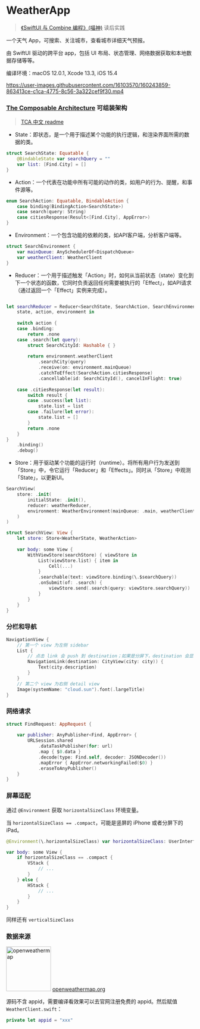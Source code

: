 # WeatherApp

> [《SwiftUI 与 Combine 编程》(喵神)](https://objccn.io/products/swift-ui) 读后实践

一个天气 App，可搜索、关注城市，查看城市详细天气预报。


由 SwiftUI 驱动的跨平台 app，包括 UI 布局、状态管理、网络数据获取和本地数据存储等等。

编译环境：macOS 12.0.1, Xcode 13.3, iOS 15.4

https://user-images.githubusercontent.com/16103570/160243859-863413ce-c1ca-4775-8c56-3a322cef9f30.mp4

### [The Composable Architecture](https://github.com/pointfreeco/swift-composable-architecture) 可组装架构

> [TCA 中文 readme](https://gist.github.com/sh3l6orrr/10c8f7c634a892a9c37214f3211242ad)

* State：即状态，是一个用于描述某个功能的执行逻辑，和渲染界面所需的数据的类。

```swift
struct SearchState: Equatable {
    @BindableState var searchQuery = ""
    var list: [Find.City] = []
}
```

* Action：一个代表在功能中所有可能的动作的类，如用户的行为、提醒，和事件源等。

```swift
enum SearchAction: Equatable, BindableAction {
    case binding(BindingAction<SearchState>)
    case search(query: String)
    case citiesResponse(Result<[Find.City], AppError>)
}
```

* Environment：一个包含功能的依赖的类，如API客户端，分析客户端等。

```swift
struct SearchEnvironment {
    var mainQueue: AnySchedulerOf<DispatchQueue>
    var weatherClient: WeatherClient
}
```

* Reducer：一个用于描述触发「Action」时，如何从当前状态（state）变化到下一个状态的函数，它同时负责返回任何需要被执行的「Effect」，如API请求（通过返回一个「Effect」实例来完成）。

```swift

let searchReducer = Reducer<SearchState, SearchAction, SearchEnvironment> {
    state, action, environment in
    
    switch action {
    case .binding:
        return .none
    case .search(let query):
        struct SearchCityId: Hashable { }
        
        return environment.weatherClient
            .searchCity(query)
            .receive(on: environment.mainQueue)
            .catchToEffect(SearchAction.citiesResponse)
            .cancellable(id: SearchCityId(), cancelInFlight: true)
        
    case .citiesResponse(let result):
        switch result {
        case .success(let list):
            state.list = list
        case .failure(let error):
            state.list = []
        }
        return .none
    }
}
    .binding()
    .debug()
```

* Store：用于驱动某个功能的运行时（runtime）。将所有用户行为发送到「Store」中，令它运行「Reducer」和「Effects」。同时从「Store」中观测「State」，以更新UI。

```swift
SearchView(
    store: .init(
        initialState: .init(),
        reducer: weatherReducer,
        environment: WeatherEnvironment(mainQueue: .main, weatherClient: .live)
    )
)
```

```swift
struct SearchView: View {
    let store: Store<WeatherState, WeatherAction>
    
    var body: some View {
        WithViewStore(searchStore) { viewStore in
            List(viewStore.list) { item in
                Cell(...)
            }
            .searchable(text: viewStore.binding(\.$searchQuery))
            .onSubmit(of: .search) {
                viewStore.send(.search(query: viewStore.searchQuery))
            }
        }
    }
}
```

### 分栏和导航

```swift
NavigationView {
    // 第一个 view 为左侧 sidebar
    List {
        // 点击 link 会 push 到 destination；如果是分屏下，destination 会显示在 detailView。
        NavigationLink(destination: CityView(city: city)) {
            Text(city.description)
        }
    }
    // 第二个 view 为右侧 detail view
    Image(systemName: "cloud.sun").font(.largeTitle)
}
```

### 网络请求

```swift
struct FindRequest: AppRequest {
    
    var publisher: AnyPublisher<Find, AppError> {
        URLSession.shared
            .dataTaskPublisher(for: url)
            .map { $0.data }
            .decode(type: Find.self, decoder: JSONDecoder())
            .mapError { AppError.networkingFailed($0) }
            .eraseToAnyPublisher()
    }
}
```

### 屏幕适配

通过 `@Environment` 获取 `horizontalSizeClass` 环境变量。

当 `horizontalSizeClass == .compact`，可能是竖屏的 iPhone 或者分屏下的 iPad。

```swift
@Environment(\.horizontalSizeClass) var horizontalSizeClass: UserInterfaceSizeClass?

var body: some View {
    if horizontalSizeClass == .compact {
        VStack {
            // ...
        }
    } else {
        HStack {
            // ...
        }
    }
}
```

同样还有 `verticalSizeClass`

### 数据来源

[<img alt="openweathermap" src="https://openweathermap.org/themes/openweathermap/assets/img/logo_white_cropped.png" width="120"/>](https://openweathermap.org/) [openweathermap.org](https://openweathermap.org/)

源码不含 appid，需要编译看效果可以去官网注册免费的 appid。然后赋值 `WeatherClient.swift`：
```swift
private let appid = "xxx"
```
